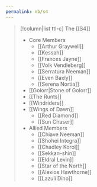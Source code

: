 ```yaml
---
permalink: nb/s4
---
```


>[!column|list ttl-c] The [[S4]]
>- Core Members
>    - [[Arthur Graywell]]
>    - [[Kessah]]
>    - [[Frances Jayne]]
>    - [[Volk Vendleberg]]
>    - [[Serratura Neeman]]
>    - [[Even Baxly]]
>    - [[Serena Nortia]]
>- [[Golorr|Stone of Golorr]]
>- [[The Runts]]
>- [[Windriders]]
>- [[Wings of Dawn]]
>    - [[Red Diamond]]
>    - [[Sun Chaser]]
>- Allied Members
>    - [[Chiave Neeman]]
>    - [[Shohei Integra]]
>    - [[Chadley Korol]]
>    - [[Sekkan-shin]]
>    - [[Eldral Levin]]
>    - [[Star of the North]]
>    - [[Alexios Hawthorne]]
>    - [[Lazuli Dino]]
>